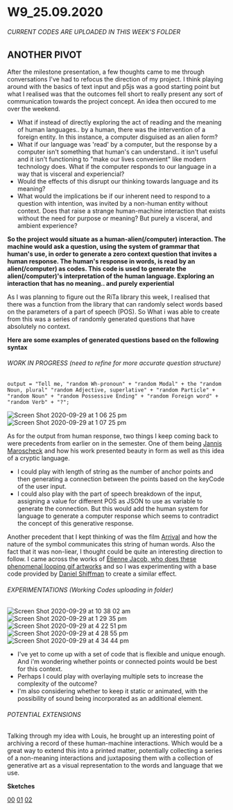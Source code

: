 # W9_25.09.2020

###### CURRENT CODES ARE UPLOADED IN THIS WEEK'S FOLDER

## ANOTHER PIVOT

After the milestone presentation, a few thoughts came to me through conversations I've had to refocus the direction of my project. I think playing around with the basics of text input and p5js was a good starting point but what I realised was that the outcomes fell short to really present any sort of communication towards the project concept. An idea then occured to me over the weekend.
- What if instead of directly exploring the act of reading and the meaning of human languages.. by a human, there was the intervention of a foreign entity. In this instance, a computer disguised as an alien form?
- What if our language was 'read' by a computer, but the response by a computer isn't something that human's can understand.. it isn't useful and it isn't functioning to "make our lives convenient" like modern technology does. What if the computer responds to our language in a way that is visceral and experiencial?
- Would the effects of this disrupt our thinking towards language and its meaning?
- What would the implications be if our inherent need to respond to a question with intention, was invited by a non-human entity without context. Does that raise a strange human-machine interaction that exists without the need for purpose or meaning? But purely a visceral, and ambient experience?

**So the project would situate as a human-alien(/computer) interaction. The machine would ask a question, using the system of grammar that human's use, in order to generate a zero context question that invites a human response. The human's response in words, is read by an alien(/computer) as codes. This code is used to generate the alien(/computer)'s interpretation of the human language. Exploring an interaction that has no meaning.. and purely experiential**

As I was planning to figure out the RiTa library this week, I realised that there was a function from the library that can randomly select words based on the parameters of a part of speech (POS). So What i was able to create from this was a series of randomly generated questions that have absolutely no context. </br>

**Here are some examples of generated questions based on the following syntax**</br>

###### WORK IN PROGRESS (need to refine for more accurate question structure)
```
output = "Tell me, "random Wh-pronoun" + "random Modal" + the "random Noun, plural" "random Adjective, superlative" + "random Particle" + "random Noun" + "random Possessive Ending" + "random Foreign word" + "random Verb" + "?";
```

![Screen Shot 2020-09-29 at 1 06 25 pm](https://user-images.githubusercontent.com/68724434/94508232-d9d42700-0254-11eb-9239-1ae6582c5522.png) ![Screen Shot 2020-09-29 at 1 07 25 pm](https://user-images.githubusercontent.com/68724434/94508240-dc368100-0254-11eb-839e-6409e33a15a9.png)

As for the output from human response, two things I keep coming back to were precedents from earlier on in the semester. One of them being [Jannis Maroscheck](https://www.itsnicethat.com/articles/jannis-maroscheck-shape-grammars-graphic-design-100820) and how his work presented beauty in form as well as this idea of a cryptic language. 
- I could play with length of string as the number of anchor points and then generating a connection between the points based on the keyCode of the user input.
- I could also play with the part of speech breakdown of the input, assigning a value for different POS as JSON to use as variable to generate the connection. But this would add the human system for language to generate a computer response which seems to contradict the concept of this generative response.</br>

Another precedent that I kept thinking of was the film [Arrival](https://cdn.vox-cdn.com/thumbor/SI-DlR6Y4-yyL6MuuGMRFKaIw00=/0x0:1497x787/920x0/filters:focal(0x0:1497x787):format(webp):no_upscale()/cdn.vox-cdn.com/uploads/chorus_asset/file/7469305/ArrivalInk.png) and how the nature of the symbol communicates this string of human words. Also the fact that it was non-liear, I thought could be quite an interesting direction to follow. I came across the works of [Étienne Jacob, who does these phenomenal looping gif artworks](https://user-images.githubusercontent.com/68724434/94509007-a09cb680-0256-11eb-82b4-0d76bdd291bf.gif) and so I was experimenting with a base code provided by [Daniel Shiffman](https://www.youtube.com/watch?v=ZI1dmHv3MeM) to create a similar effect.

###### EXPERIMENTATIONS (Working Codes uploading in folder)

![Screen Shot 2020-09-29 at 10 38 02 am](https://user-images.githubusercontent.com/68724434/94509194-0db04c00-0257-11eb-8882-87041b8691a0.png)
![Screen Shot 2020-09-29 at 1 29 35 pm](https://user-images.githubusercontent.com/68724434/94509686-2705c800-0258-11eb-8e6f-746a708c2523.png)
![Screen Shot 2020-09-29 at 4 22 51 pm](https://user-images.githubusercontent.com/68724434/94532889-c8554400-0281-11eb-83da-64549d44e6e8.png)
![Screen Shot 2020-09-29 at 4 28 55 pm](https://user-images.githubusercontent.com/68724434/94532902-cdb28e80-0281-11eb-8b43-02214c3176b3.png)
![Screen Shot 2020-09-29 at 4 34 44 pm](https://user-images.githubusercontent.com/68724434/94532908-d014e880-0281-11eb-8526-011dcb706622.png)


- I've yet to come up with a set of code that is flexible and unique enough. And i'm wondering whether points or connected points would be best for this context. 
- Perhaps I could play with overlaying multiple sets to increase the complexity of the outcome?
- I'm also considering whether to keep it static or animated, with the possibility of sound being incorporated as an additional element.

###### POTENTIAL EXTENSIONS

Talking through my idea with Louis, he brought up an interesting point of archiving a record of these human-machine interactions. Which would be a great way to extend this into a printed matter, potentially collecting a series of a non-meaning interactions and juxtaposing them with a collection of generative art as a visual representation to the words and language that we use.

**Sketches**

[00](https://mikewlam.github.io/S2A/WK09/Project_Script)
[01](https://mikewlam.github.io/S2A/WK09/Circle_ObjectinClass)
[02](https://mikewlam.github.io/S2A/WK09/DShiffman_Circle_Noise)
